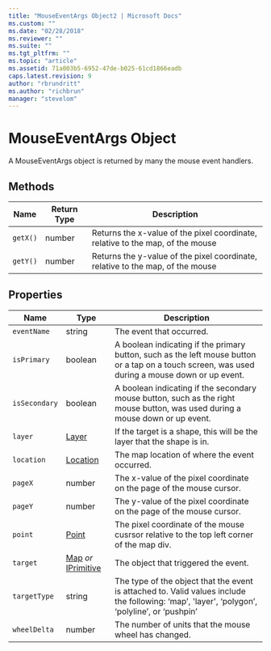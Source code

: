```yaml
---
title: "MouseEventArgs Object2 | Microsoft Docs"
ms.custom: ""
ms.date: "02/28/2018"
ms.reviewer: ""
ms.suite: ""
ms.tgt_pltfrm: ""
ms.topic: "article"
ms.assetid: 71a003b5-6952-47de-b025-61cd1866eadb
caps.latest.revision: 9
author: "rbrundritt"
ms.author: "richbrun"
manager: "stevelom"
---
```

# MouseEventArgs Object
A MouseEventArgs object is returned by many the mouse event handlers.

## Methods

| Name     | Return Type     | Description                                                                |
|----------|-----------------|--------------------------------------------------------------------------------|
| `getX()`   | number          | Returns the x-value of the pixel coordinate, relative to the map, of the mouse |
| `getY()`   | number          | Returns the y-value of the pixel coordinate, relative to the map, of the mouse |

## Properties

| Name      | Type     | Description |
|-----------|----------|-------------|
| `eventName` | string   | The event that occurred.    |
| `isPrimary` | boolean | A boolean indicating if the primary button, such as the left mouse button or a tap on a touch screen, was used during a mouse down or up event.
| `isSecondary` | boolean | A boolean indicating if the secondary mouse button, such as the right mouse button, was used during a mouse down or up event.
| `layer`     | [Layer](../v8-web-control/layer-class.md) | If the target is a shape, this will be the layer that the shape is in. |
| `location`  | [Location](Location%20Class.md) | The map location of where the event occurred. |
| `pageX`     | number   | The x-value of the pixel coordinate on the page of the mouse cursor. |
| `pageY`     | number   | The y-value of the pixel coordinate on the page of the mouse cursor. |
| `point`     | [Point](Point%20Class.md) | The pixel coordinate of the mouse cusrsor relative to the top left corner of the map div. |
| `target`    | [Map](Map%20Class.md) _or_ [IPrimitive](../v8-web-control/iprimitive-class.md) | The object that triggered the event.                                                           |
| `targetType` | string | The type of the object that the event is attached to. Valid values include the following: ‘map’, 'layer', ‘polygon’, ‘polyline’, or ‘pushpin’ |
| `wheelDelta` | number | The number of units that the mouse wheel has changed. |
